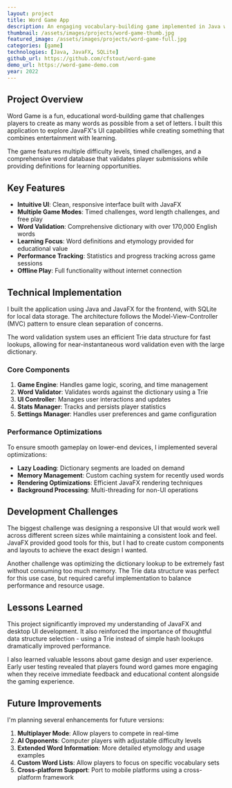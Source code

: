 ```yaml
---
layout: project
title: Word Game App
description: An engaging vocabulary-building game implemented in Java with a clean, intuitive interface
thumbnail: /assets/images/projects/word-game-thumb.jpg
featured_image: /assets/images/projects/word-game-full.jpg
categories: [game]
technologies: [Java, JavaFX, SQLite]
github_url: https://github.com/cfstout/word-game
demo_url: https://word-game-demo.com
year: 2022
---
```


## Project Overview

Word Game is a fun, educational word-building game that challenges players to create as many words as possible from a set of letters. I built this application to explore JavaFX's UI capabilities while creating something that combines entertainment with learning.

The game features multiple difficulty levels, timed challenges, and a comprehensive word database that validates player submissions while providing definitions for learning opportunities.

## Key Features

- **Intuitive UI**: Clean, responsive interface built with JavaFX
- **Multiple Game Modes**: Timed challenges, word length challenges, and free play
- **Word Validation**: Comprehensive dictionary with over 170,000 English words
- **Learning Focus**: Word definitions and etymology provided for educational value
- **Performance Tracking**: Statistics and progress tracking across game sessions
- **Offline Play**: Full functionality without internet connection

## Technical Implementation

I built the application using Java and JavaFX for the frontend, with SQLite for local data storage. The architecture follows the Model-View-Controller (MVC) pattern to ensure clean separation of concerns.

The word validation system uses an efficient Trie data structure for fast lookups, allowing for near-instantaneous word validation even with the large dictionary.

### Core Components

1. **Game Engine**: Handles game logic, scoring, and time management
2. **Word Validator**: Validates words against the dictionary using a Trie
3. **UI Controller**: Manages user interactions and updates
4. **Stats Manager**: Tracks and persists player statistics
5. **Settings Manager**: Handles user preferences and game configuration

### Performance Optimizations

To ensure smooth gameplay on lower-end devices, I implemented several optimizations:

- **Lazy Loading**: Dictionary segments are loaded on demand
- **Memory Management**: Custom caching system for recently used words
- **Rendering Optimizations**: Efficient JavaFX rendering techniques
- **Background Processing**: Multi-threading for non-UI operations

## Development Challenges

The biggest challenge was designing a responsive UI that would work well across different screen sizes while maintaining a consistent look and feel. JavaFX provided good tools for this, but I had to create custom components and layouts to achieve the exact design I wanted.

Another challenge was optimizing the dictionary lookup to be extremely fast without consuming too much memory. The Trie data structure was perfect for this use case, but required careful implementation to balance performance and resource usage.

## Lessons Learned

This project significantly improved my understanding of JavaFX and desktop UI development. It also reinforced the importance of thoughtful data structure selection - using a Trie instead of simple hash lookups dramatically improved performance.

I also learned valuable lessons about game design and user experience. Early user testing revealed that players found word games more engaging when they receive immediate feedback and educational content alongside the gaming experience.

## Future Improvements

I'm planning several enhancements for future versions:

1. **Multiplayer Mode**: Allow players to compete in real-time
2. **AI Opponents**: Computer players with adjustable difficulty levels
3. **Extended Word Information**: More detailed etymology and usage examples
4. **Custom Word Lists**: Allow players to focus on specific vocabulary sets
5. **Cross-platform Support**: Port to mobile platforms using a cross-platform framework
